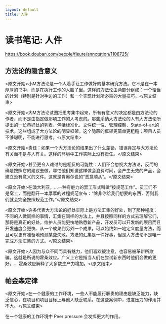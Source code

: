 ```yaml
---
layout: default
title: 人件
---
```


# 读书笔记: 人件

<https://book.douban.com/people/fleure/annotation/1108725/>
## 方法论的隐含意义

<原文开始>小M方法论是一个人着手让工作做好的基本研究方法。它不是在一本厚厚的书中，而是在执行工作的人脑子里。这样的方法论由两部分组成：一个恰当的计划（特别是针对手边的工作）和一个实现计划所必需的大量技巧。</原文结束>

<原文开始>大M方法论试图把思考集中起来，所有有意义的决定都是由方法论的作者，而不是由指定做那项工作的人考虑的。那些采纳大方法论的人有大方法论所提出的一长串好处的列表，包括标准化、文件统一性、管理控制、State-of-art的技术。这些组成了大方法论的明显框架。这个隐蔽的框架更简单更粗糙：项目人员不够聪明，不能进行思考。</原文结束>

<原文开始>责任：如果一个大方法论的结果出了什么差错，错误肯定与大方法论有关而不是与人有关。这样的环境中工作实际上没有责任。</原文结束>

<原文开始>甚至更令人难过的是相反的可能性：人们不会忽视大方法论，反而的确是按照它的建议去做，哪怕他们知道这样做会浪费时间，会产生无效的产品，会建立没有意义的文件。这就是肯奥尔说的“恶意顺从”。</原文结束>

<原文开始>在澳大利亚，...一种有魅力的罢工形式叫做“按规范工作”。员工们不是窝工，而是翻开一本厚厚的过程规范宣布：“除非你给我们想要的东西，否则我们就会完全按照规范工作。”</原文结束>

<原文开始>许多代表大方法论的好处实际上是方法汇集的好处，到了那种程度：不同的人做同样的事情，汇集在同样的方法上，并且按照同样的方式去理解它们，那将是真正的好处。维护人员能更快地熟悉新产品，开发员可以开发新的项目而且开发速度会更快、从一个成果到另外一个成果，可以始终如一地定义度量方法，而且可以更有准备地预测某些失败。方法的汇集是一件好事，但是大方法论不是唯一完成方法汇集的方式。</原文结束>

<原文开始>人因为与众不同而具有魅力，他们喜欢被注意，也容易被革新所欺骗。这就是所说的霍桑效应。广义上它是指当人们在尝试新东西时他们会做的更好。... 霍桑效应解释了大多数生产力增加。</原文结束>
## 帕金森定律

<原文开始>在一个健康的工作环境，一些人不能履行职责的理由是缺乏能力，缺乏信心，在项目和项目目标上与他人缺乏联系。在这些案例中，进度压力的作用并不大。</原文结束>

在一个健康的工作环境中 Peer pressure 会发挥更大的作用。